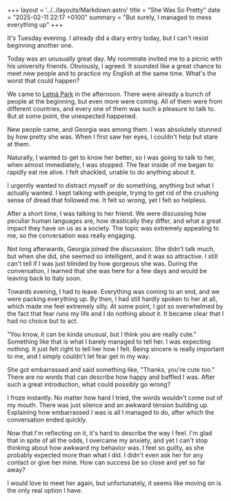 +++
layout = '../../layouts/Markdown.astro'
title = "She Was So Pretty"
date = "2025-02-11 22:17 +0100"
summary = "But surely, I managed to mess everything up"
+++

It's Tuesday evening. I already did a diary entry today, but I can't resist beginning another one.

Today was an unusually great day. My roommate invited me to a picnic with his university friends. Obviously, I agreed. It sounded like a great chance to meet new people and to practice my English at the same time. What's the worst that could happen?

We came to [Letná Park](https://maps.app.goo.gl/hJJqK3zDwH4iQ8ku7) in the afternoon. There were already a bunch of people at the beginning, but even more were coming. All of them were from different countries, and every one of them was such a pleasure to talk to. But at some point, the unexpected happened.

New people came, and Georgia was among them. I was absolutely stunned by how pretty she was. When I first saw her eyes, I couldn't help but stare at them.

Naturally, I wanted to get to know her better, so I was going to talk to her, when almost immediately, I was stopped. The fear inside of me began to rapidly eat me alive. I felt shackled, unable to do anything about it.

I urgently wanted to distract myself or do something, anything but what I actually wanted. I kept talking with people, trying to get rid of the crushing sense of dread that followed me. It felt so wrong, yet I felt so helpless.

After a short time, I was talking to her friend. We were discussing how peculiar human languages are, how drastically they differ, and what a great impact they have on us as a society. The topic was extremely appealing to me, so the conversation was really engaging.

Not long afterwards, Georgia joined the discussion. She didn't talk much, but when she did, she seemed so intelligent, and it was so attractive. I still can't tell if I was just blinded by how gorgeous she was. During the conversation, I learned that she was here for a few days and would be leaving back to Italy soon.

Towards evening, I had to leave. Everything was coming to an end, and we were packing everything up. By then, I had still hardly spoken to her at all, which made me feel extremely silly. At some point, I got so overwhelmed by the fact that fear runs my life and I do nothing about it. It became clear that I had no choice but to act.

"You know, it can be kinda unusual, but I think you are really cute." Something like that is what I barely managed to tell her. I was expecting nothing. It just felt right to tell her how I felt. Being sincere is really important to me, and I simply couldn't let fear get in my way.

She got embarrassed and said something like, "Thanks, you're cute too." There are no words that can describe how happy and baffled I was. After such a great introduction, what could possibly go wrong?

I froze instantly. No matter how hard I tried, the words wouldn't come out of my mouth. There was just silence and an awkward tension building up. Explaining how embarrassed I was is all I managed to do, after which the conversation ended quickly.

Now that I'm reflecting on it, it's hard to describe the way I feel. I'm glad that in spite of all the odds, I overcame my anxiety, and yet I can't stop thinking about how awkward my behavior was. I feel so guilty, as she probably expected more than what I did. I didn't even ask her for any contact or give her mine. How can success be so close and yet so far away?

I would love to meet her again, but unfortunately, it seems like moving on is the only real option I have.